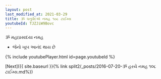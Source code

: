 ```yaml
---
layout: post
last_modified_at: 2021-03-29
title: ૐ ધનુર્વેદએ નમહ ૧૦૮ ટાઈમ્સ
youtubeId: TJZJiW9Bovc
---
```

 
 
 ૐ મહાપ્રસાદયા નમહ  
 
 -  જેનો ખૂબ આનંદ થાય છે 
 
  
 
  
 
 
 
 
 
 


{% include youtubePlayer.html id=page.youtubeId %}
 
[Next]({{ site.baseurl }}{% link  split2/_posts/2016-07-20-ૐ હરયે નમહ ૧૦૮ ટાઈમ્સ.md%})
 
